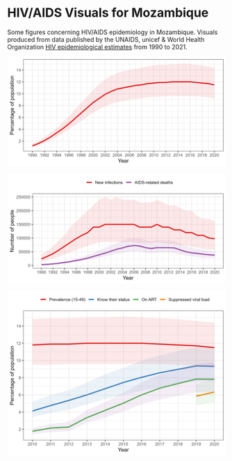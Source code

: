 # HIV/AIDS Visuals for Mozambique
Some figures concerning HIV/AIDS epidemiology in Mozambique. Visuals produced from data published by the UNAIDS, unicef & World Health Organization [HIV epidemiological estimates](https://www.unaids.org/en/resources/documents/2021/HIV_estimates_with_uncertainty_bounds_1990-present) from 1990 to 2021.

![alt text for screen readers](/figures/plot_hiv_prev.png "Evolution of HIV prevalence in Mozambique")

![alt text for screen readers](/figures/plot_hiv_evol.png "HIV/AIDS evolution in Mozambique")

![alt text for screen readers](/figures/plot_hiv_cascade.png "HIV/AIDS treatment cascade in Mozambique")